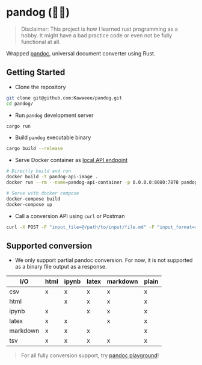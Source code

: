 # pandog (🐼🐶)

> Disclaimer: This project is how I learned rust programming as a hobby. It might have a bad practice code or even not be fully functional at all.

Wrapped [pandoc](https://pandoc.org), universal document converter using Rust.

## Getting Started

* Clone the repository
```bash
git clone git@github.com:Kawaeee/pandog.git
cd pandog/
```

* Run `pandog` development server
```bash
cargo run
```

* Build `pandog` executable binary
```bash
cargo build --release
```

* Serve Docker container as [local API endpoint](http://localhost:8080/convert)
```bash
# Directly build and run
docker build -t pandog-api-image .
docker run --rm --name=pandog-api-container -p 0.0.0.0:8080:7878 pandog-api-image

# Serve with docker compose
docker-compose build
docker-compose up
```

* Call a conversion API using `curl` or Postman
```bash
curl -X POST -F "input_file=@/path/to/input/file.md" -F "input_format=markdown" -F "output_format=html" http://localhost:8080/convert
```

## Supported conversion
- We only support partial pandoc conversion. For now, it is not supported as a binary file output as a response.

| I/O      | html | ipynb | latex | markdown | plain |
|----------|------|-------|-------|----------|-------|
| csv      | x    | x     | x     | x        | x     |
| html     |      | x     | x     | x        | x     |
| ipynb    | x    |       | x     | x        | x     |
| latex    | x    | x     |       | x        | x     |
| markdown | x    | x     | x     |          | x     |
| tsv      | x    | x     | x     | x        | x     |

> For all fully conversion support, try [pandoc playground](https://pandoc.org/try/)!
